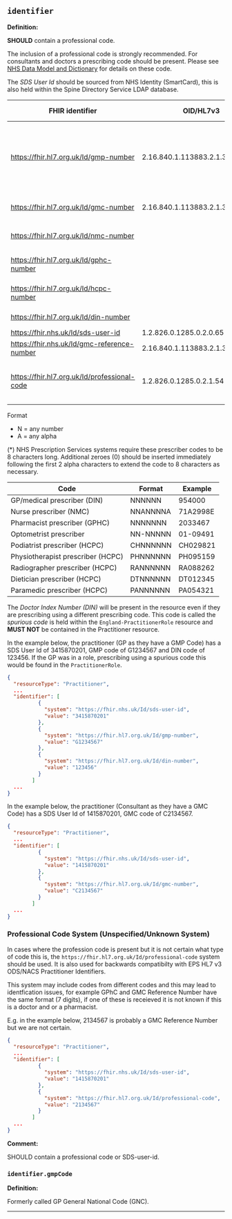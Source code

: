 ## `identifier`

<b>Definition:</b>

**SHOULD** contain a professional code.

The inclusion of a professional code is strongly recommended. For consultants and doctors a prescribing code should be present. Please see [NHS Data Model and Dictionary](https://datadictionary.nhs.uk/) for details on these code.

The *SDS User Id* should be sourced from NHS Identity (SmartCard), this is also held within the Spine Directory Service LDAP database.

| FHIR identifier | OID/HL7v3 | HL7v2 ITK | Format | Description | Professional Code  | Prescribing Code |
| - | - | - | - | - | - | - |
| https://fhir.hl7.org.uk/Id/gmp-number | 2.16.840.1.113883.2.1.3.2.4.16.62 | GMP | G[1234589]NNNNNN | General Medical Practitioner Code [GENERAL MEDICAL PRACTITIONER PPD CODE](https://datadictionary.nhs.uk/attributes/general_medical_practitioner_ppd_code.html). Formerly called GP General National Code (GNC).  | Yes | No, also include DIN |
| https://fhir.hl7.org.uk/Id/gmc-number | 2.16.840.1.113883.2.1.3.2.4.16.63 | GMC | CNNNNNNN |General Medical Council Code [CONSULTANT_CODE](https://datadictionary.nhs.uk/attributes/consultant_code.html) | Yes | Yes |
| https://fhir.hl7.org.uk/Id/nmc-number | | | NNANNNNA |Nursing and Midwifery Council Code | Yes | Yes |
| https://fhir.hl7.org.uk/Id/gphc-number | | | NNNNNNN |General Pharmaceutical Council Code |Yes | Yes  |
| https://fhir.hl7.org.uk/Id/hcpc-number | | | AANNNNNN(*) |Health and Care Professional Council Code |Yes | Yes  |
| https://fhir.hl7.org.uk/Id/din-number | | | NNNNNN | [DOCTOR INDEX NUMBER](https://datadictionary.nhs.uk/attributes/doctor_index_number.html)  | No | Yes |
| https://fhir.nhs.uk/Id/sds-user-id | 1.2.826.0.1285.0.2.0.65 | | N(*)  | SDS User ID | No | No |
| https://fhir.nhs.uk/Id/gmc-reference-number | 2.16.840.1.113883.2.1.3.2.4.18.29 | | NNNNNNN | [GMC Reference Number](https://www.datadictionary.nhs.uk/attributes/general_medical_council_reference_number.html)  | No | No ||
https://fhir.hl7.org.uk/Id/professional-code | 1.2.826.0.1285.0.2.1.54 | | A(*) | ODS/NACS Practitioner Code (retired). Included for backwards compatibility | No | No |

Format
- N = any number
- A = any alpha

(*) NHS Prescription Services systems require these prescriber codes to be 8 characters long. Additional zeroes (0) should be inserted immediately following the first 2 alpha characters to extend the code to 8 characters as necessary.

| Code | Format | Example |
| - | - | - |
| GP/medical prescriber (DIN) | NNNNNN | 954000 |
| Nurse prescriber (NMC) | NNANNNNA | 71A2998E |
| Pharmacist prescriber (GPHC) | NNNNNNN | 2033467 |
| Optometrist prescriber | NN-NNNNN | 01-09491 |
| Podiatrist prescriber (HCPC) | CHNNNNNN | CH029821 |
| Physiotherapist prescriber (HCPC) | PHNNNNNN | PH095159 |
| Radiographer prescriber (HCPC) | RANNNNNN | RA088262 |
| Dietician prescriber (HCPC) | DTNNNNNN | DT012345 |
| Paramedic prescriber (HCPC) | PANNNNNN | PA054321 |

The *Doctor Index Number (DIN)* will be present in the resource even if they are prescribing using a different prescribing code. This code is called the *spurious code* is held within the `England-PractitionerRole` resource and **MUST NOT** be contained in the Practitioner resource. 

In the example below, the practitioner (GP as they have a GMP Code) has a SDS User Id of 3415870201, GMP code of G1234567 and DIN code of 123456. If the GP was in a role, prescribing using a spurious code this would be found in the `PractitionerRole`.

```json
{
  "resourceType": "Practitioner",
  ...
  "identifier": [
          {
            "system": "https://fhir.nhs.uk/Id/sds-user-id",
            "value": "3415870201"
          },
          {
            "system": "https://fhir.hl7.org.uk/Id/gmp-number",
            "value": "G1234567"
          },
          {
            "system": "https://fhir.hl7.org.uk/Id/din-number",
            "value": "123456"
          }
        ]
  ...
}
```

In the example below, the practitioner (Consultant as they have a GMC Code) has a SDS User Id of 1415870201, GMC code of C2134567.

```json
{
  "resourceType": "Practitioner",
  ...
  "identifier": [
          {
            "system": "https://fhir.nhs.uk/Id/sds-user-id",
            "value": "1415870201"
          },
          {
            "system": "https://fhir.hl7.org.uk/Id/gmc-number",
            "value": "C2134567"
          }
        ]
  ...
}
```

### Professional Code System (Unspecified/Unknown System)

In cases where the profession code is present but it is not certain what type of code this is, the `https://fhir.hl7.org.uk/Id/professional-code` system should be used. It is also used for backwards compatibilty with EPS HL7 v3 ODS/NACS Practitioner Identifiers.

This system may include codes from different codes and this may lead to identfication issues, for example GPhC and GMC Reference Number have the same format (7 digits), if one of these is receieved it is not known if this is a doctor and or a pharmacist.

E.g. in the example below, 2134567 is probably a GMC Reference Number but we are not certain.

```json
{
  "resourceType": "Practitioner",
  ...
  "identifier": [
          {
            "system": "https://fhir.nhs.uk/Id/sds-user-id",
            "value": "1415870201"
          },
          {
            "system": "https://fhir.hl7.org.uk/Id/professional-code",
            "value": "2134567"
          }
        ]
  ...
}
```

<b>Comment:</b>

SHOULD contain a professional code or SDS-user-id.

### `identifier.gmpCode`

<b>Definition:</b>

Formerly called GP General National Code (GNC).

---


